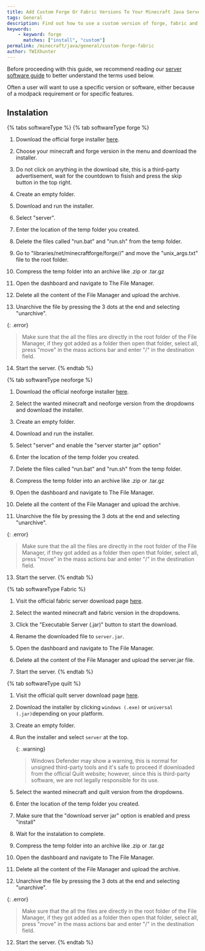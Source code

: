 ```yaml
---
title: Add Custom Forge Or Fabric Versions To Your Minecraft Java Server
tags: General
description: Find out how to use a custom version of forge, fabric and forks not available in the versions list.
keywords:
    - keyword: forge
      matches: ["install", "custom"]
permalink: /minecraft/java/general/custom-forge-fabric
author: TWIXhunter
---
```


Before proceeding with this guide, we recommend reading our [server software guide](/minecraft/java/general/server-software) to better understand the terms used below.

Often a user will want to use a specific version or software, either because of a modpack requirement or for specific features.

## Instalation
{% tabs softwareType %} 
{% tab softwareType forge  %}
1. Download the official forge installer [here](https://files.minecraftforge.net/net/minecraftforge/forge/).

2. Choose your minecraft and forge version in the menu and download the installer.

3. Do not click on anything in the download site, this is a third-party advertisement, wait for the countdown to fisish and press the skip button in the top right.

4. Create an empty folder.

5. Download and run the installer.

6. Select "server".

7. Enter the location of the temp folder you created.

8. Delete the files called "run.bat" and "run.sh" from the temp folder.

9. Go to "libraries/net/minecraftforge/forge/<version>/" and move the "unix_args.txt" file to the root folder.

10. Compress the temp folder into an archive like .zip or .tar.gz

11. Open the dashboard and navigate to The File Manager.

12. Delete all the content of the File Manager and upload the archive.

13. Unarchive the file by pressing the 3 dots at the end and selecting "unarchive".

   {: .error}
   > Make sure that the all the files are directly in the root folder of the File Manager, if they got added as a folder then open that folder, select all, press "move" in the mass actions bar and enter "/" in the destination field.

14. Start the server.
{% endtab %}




{% tab softwareType neoforge  %}
1. Download the official neoforge installer [here](https://projects.neoforged.net/neoforged/neoforge).

2. Select the wanted minecraft and neoforge version from the dropdowns and download the installer.

3. Create an empty folder.

5. Download and run the installer.

6. Select "server" and enable the "server starter jar" option"

7. Enter the location of the temp folder you created.

8. Delete the files called "run.bat" and "run.sh" from the temp folder.

9. Compress the temp folder into an archive like .zip or .tar.gz

10. Open the dashboard and navigate to The File Manager.

11. Delete all the content of the File Manager and upload the archive.

12. Unarchive the file by pressing the 3 dots at the end and selecting "unarchive".

   {: .error}
   > Make sure that the all the files are directly in the root folder of the File Manager, if they got added as a folder then open that folder, select all, press "move" in the mass actions bar and enter "/" in the destination field.

13. Start the server.
{% endtab %}




{% tab softwareType Fabric  %}
1. Visit the official fabric server download page [here](https://fabricmc.net/use/server/).

2. Select the wanted minecraft and fabric version in the dropdowns.

3. Click the "Executable Server (.jar)" button to start the download.

4. Rename the downloaded file to `server.jar`.

5. Open the dashboard and navigate to The File Manager.

6. Delete all the content of the File Manager and upload the server.jar file.

7. Start the server.
{% endtab %}



{% tab softwareType quilt  %}
1. Visit the official quilt server download page [here](https://quiltmc.org/en/install/client/).

2. Download the installer by clicking  `windows (.exe)` or `universal (.jar)`depending on your platform.

3. Create an empty folder.

3. Run the installer and select `server` at the top.

   {: .warning}
   > Windows Defender may show a warning, this is normal for unsigned third-party tools and it's safe to proceed if downloaded from the official Quilt website; however, since this is third-party software, we are not legally responsible for its use.

4. Select the wanted minecraft and quilt version from the dropdowns.

5. Enter the location of the temp folder you created.

5. Make sure that the "download server jar" option is enabled and press "install"

6. Wait for the instalation to complete.

7. Compress the temp folder into an archive like .zip or .tar.gz

9. Open the dashboard and navigate to The File Manager.

10. Delete all the content of the File Manager and upload the archive.

11. Unarchive the file by pressing the 3 dots at the end and selecting "unarchive".

   {: .error}
   > Make sure that the all the files are directly in the root folder of the File Manager, if they got added as a folder then open that folder, select all, press "move" in the mass actions bar and enter "/" in the destination field.

12. Start the server.
{% endtab %}